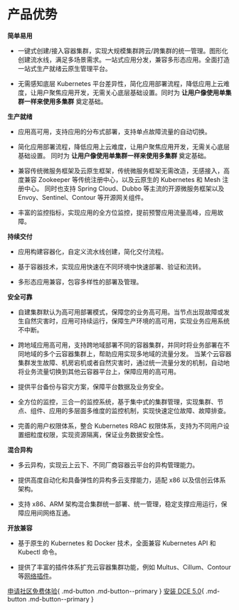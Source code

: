 # 产品优势

**简单易用**

- 一键式创建/接入容器集群，实现大规模集群跨云/跨集群的统一管理。图形化创建流水线，满足多场景需求。一站式应用分发，兼容多形态应用。全面打造一站式生产就绪云原生管理平台。

- 无需感知底层 Kubernetes 平台差异性，简化应用部署流程，降低应用上云难度，让用户聚焦应用开发，无需关心底层基础设置。同时为 **让用户像使用单集群一样来使用多集群** 奠定基础。

**生产就绪**

- 应用高可用，支持应用的分布式部署，支持单点故障流量的自动切换。

- 简化应用部署流程，降低应用上云难度，让用户聚焦应用开发，无需关心底层基础设置。
  同时为 **让用户像使用单集群一样来使用多集群** 奠定基础。

- 兼容传统微服务框架及云原生框架，传统微服务框架无需改造，无感接入，高度兼容 Zookeeper 等传统注册中心，以及云原生的 Kubernetes 和 Mesh 注册中心。
  同时也支持 Spring Cloud、Dubbo 等主流的开源微服务框架以及 Envoy、Sentinel、Contour 等开源网关组件。

- 丰富的监控指标，实现应用的全方位监控，提前预警应用流量高峰，应用故障。

**持续交付**

- 应用构建容器化，自定义流水线创建，简化交付流程。

- 基于容器技术，实现应用快速在不同环境中快速部署、验证和流转。

- 多形态应用兼容，包容多样性的部署及管理。

**安全可靠**

- 自建集群默认为高可用部署模式，保障您的业务高可用。当节点出现故障或发生自然灾害时，应用可持续运行，保障生产环境的高可用，实现业务应用系统不中断。

- 跨地域应用高可用，支持跨地域部署不同的容器集群，并同时将业务部署在不同地域的多个云容器集群上，帮助应用实现多地域的流量分发。
  当某个云容器集群发生故障、机房宕机或者自然灾害时，通过统一流量分发的机制，自动地将业务流量切换到其他云容器平台上，保障应用的高可用。

- 提供平台备份与容灾方案，保障平台数据及业务安全。

- 全方位的监控，三合一的监控系统，基于集中式的集群管理，实现集群、节点、组件、应用的多层面多维度的监控机制，实现快速定位故障、故障排查。

- 完善的用户权限体系，整合 Kubernetes RBAC 权限体系，支持为不同用户设置细粒度权限，实现资源隔离，保证业务数据安全性。

**混合异构**

- 多云异构，实现云上云下、不同厂商容器云平台的异构管理能力。

- 提供高度自动化和具备弹性的异构多云支撑能力，适配 x86 以及信创云体系架构。

- 支持 x86、ARM 架构混合集群统一部署、统一管理，稳定支撑应用运行，保障应用间网络互通。

**开放兼容**

- 基于原生的 Kubernetes 和 Docker 技术，全面兼容 Kubernetes API 和 Kubectl 命令。

- 提供了丰富的插件体系扩充云容器集群功能，例如 Multus、Cillum、Contour 等[网络插件](../network/intro/what-is-net.md)。

[申请社区免费体验](license0.md){ .md-button .md-button--primary }
[安装 DCE 5.0](../install/install-dce-community.md){ .md-button .md-button--primary }
